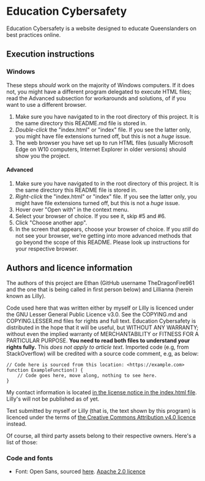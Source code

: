 # Education Cybersafety
Education Cybersafety is a website designed to educate Queenslanders on best practices online.

## Execution instructions
### Windows
These steps *should* work on the majority of Windows computers. If it does not, you might have a different program delegated to execute HTML files; read the Advanced subsection for workarounds and solutions, of if you want to use a different browser.
1. Make sure you have navigated to in the root directory of this project. It is the same directory this README.md file is stored in.
2. *Double-click* the "index.html" or "index" file. If you see the latter only, you might have file extensions turned off, but this is not a *huge* issue.
3. The web browser you have set up to run HTML files (usually Microsoft Edge on W10 computers, Internet Explorer in older versions) should show you the project.
#### Advanced
1. Make sure you have navigated to in the root directory of this project. It is the same directory this README file is stored in.
2. *Right-click* the "index.html" or "index" file. If you see the latter only, you might have file extensions turned off, but this is not a *huge* issue.
3. Hover over "Open with" in the context menu.
4. Select your browser of choice. If you see it, skip #5 and #6.
5. Click "Choose another app".
6. In the screen that appears, choose your browser of choice. If you *still* do not see your browser, we're getting into more advanced methods that go beyond the scope of this README. Please look up instructions for your respective browser.

## Authors and licence information
The authors of this project are Ethan (GitHub username TheDragonFire961 and the one that is being called in first person below) and Lillianna (herein known as Lilly).

Code used here that was written either by myself or Lilly is licenced under the GNU Lesser General Public Licence v3.0. See the COPYING.md and COPYING.LESSER.md files for rights and full text. Education Cybersafety is distributed in the hope that it will be useful, but WITHOUT ANY WARRANTY; without even the implied warranty of MERCHANTABILITY or FITNESS FOR A PARTICULAR PURPOSE. **You need to read both files to understand your rights fully.** This *does not apply to article text*. Imported code (e.g, from StackOverflow) will be credited with a source code comment, e.g, as below:
~~~~
// Code here is sourced from this location: <https://example.com>
function ExampleFunction() {
    // Code goes here, move along, nothing to see here.
}
~~~~

My contact information is located [in the license notice in the index.html file](https://github.com/TheDragonFire961/education-cybersafety/blob/master/index.html). Lilly's will not be published as of yet.

Text submitted by myself or Lilly (that is, the text shown by this program) is licenced under the terms of [the Creative Commons Attribution v4.0 licence](https://creativecommons.org/licenses/by/4.0/) instead.

Of course, all third party assets belong to their respective owners. Here's a list of those:
### Code and fonts
- Font: Open Sans, sourced [here](https://fonts.google.com/specimen/Open+Sans). [Apache 2.0 licence](https://www.apache.org/licenses/LICENSE-2.0.txt)
